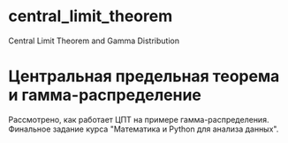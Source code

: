 # central_limit_theorem
Central Limit Theorem and Gamma Distribution

# Центральная предельная теорема и гамма-распределение
Рассмотрено, как работает ЦПТ на примере гамма-распределения.
Финальное задание курса "Математика и Python для анализа данных".
